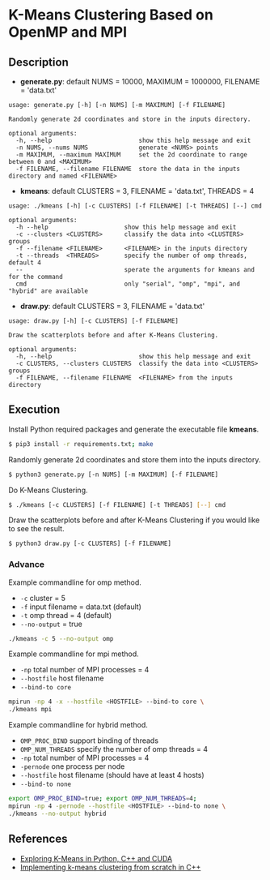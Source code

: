 # K-Means Clustering Based on OpenMP and MPI

## Description
- **generate.py**: default NUMS = 10000, MAXIMUM = 1000000, FILENAME = 'data.txt' 
```console
usage: generate.py [-h] [-n NUMS] [-m MAXIMUM] [-f FILENAME]

Randomly generate 2d coordinates and store in the inputs directory.

optional arguments:
  -h, --help                        show this help message and exit
  -n NUMS, --nums NUMS              generate <NUMS> points
  -m MAXIMUM, --maximum MAXIMUM     set the 2d coordinate to range between 0 and <MAXIMUM>
  -f FILENAME, --filename FILENAME  store the data in the inputs directory and named <FILENAME>
```

- **kmeans**: default CLUSTERS = 3, FILENAME = 'data.txt', THREADS = 4
```console
usage: ./kmeans [-h] [-c CLUSTERS] [-f FILENAME] [-t THREADS] [--] cmd

optional arguments:
  -h --help                     show this help message and exit
  -c --clusters <CLUSTERS>      classify the data into <CLUSTERS> groups
  -f --filename <FILENAME>      <FILENAME> in the inputs directory
  -t --threads  <THREADS>       specify the number of omp threads, default 4
  --                            sperate the arguments for kmeans and for the command
  cmd                           only "serial", "omp", "mpi", and "hybrid" are available
```

- **draw.py**: default CLUSTERS = 3, FILENAME = 'data.txt'
```console
usage: draw.py [-h] [-c CLUSTERS] [-f FILENAME]

Draw the scatterplots before and after K-Means Clustering.

optional arguments:
  -h, --help                        show this help message and exit
  -c CLUSTERS, --clusters CLUSTERS  classify the data into <CLUSTERS> groups
  -f FILENAME, --filename FILENAME  <FILENAME> from the inputs directory
```

## Execution
Install Python required packages and generate the executable file **kmeans**.
```bash
$ pip3 install -r requirements.txt; make 
```

Randomly generate 2d coordinates and store them into the inputs directory.
```bash
$ python3 generate.py [-n NUMS] [-m MAXIMUM] [-f FILENAME]
```

Do K-Means Clustering.
```bash
$ ./kmeans [-c CLUSTERS] [-f FILENAME] [-t THREADS] [--] cmd
```

Draw the scatterplots before and after K-Means Clustering if you would like to see the result.
```bash
$ python3 draw.py [-c CLUSTERS] [-f FILENAME]
```

### Advance
Example commandline for omp method.
- `-c` cluster = 5
- `-f` input filename = data.txt (default)
- `-t` omp thread = 4 (default)
- `--no-output` = true

```bash
./kmeans -c 5 --no-output omp
```

Example commandline for mpi method. 
- `-np` total number of MPI processes = 4
- `--hostfile` host filename
- `--bind-to core`

```bash
mpirun -np 4 -x --hostfile <HOSTFILE> --bind-to core \
./kmeans mpi
```

Example commandline for hybrid method.
- `OMP_PROC_BIND` support binding of threads
- `OMP_NUM_THREADS` specify the number of omp threads = 4
- `-np` total number of MPI processes = 4
- `-pernode` one process per node
- `--hostfile` host filename (should have at least 4 hosts)
- `--bind-to none`

```bash
export OMP_PROC_BIND=true; export OMP_NUM_THREADS=4;
mpirun -np 4 -pernode --hostfile <HOSTFILE> --bind-to none \
./kmeans --no-output hybrid
```

## References
- [Exploring K-Means in Python, C++ and CUDA](www.goldsborough.me/c++/python/cuda/2017/09/10/20-32-46-exploring_k-means_in_python,_c++_and_cuda/)
- [Implementing k-means clustering from scratch in C++](https://reasonabledeviations.com/2019/10/02/k-means-in-cpp/)
